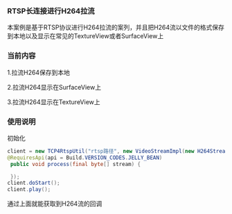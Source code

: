 ### RTSP长连接进行H264拉流

本案例是基于RTSP协议进行H264拉流的案列，并且把H264流以文件的格式保存到本地以及显示在常见的TextureView或者SurfaceView上

### 当前内容

1.拉流H264保存到本地

2.拉流H264显示在SurfaceView上

3.拉流H264显示在TextureView上

### 使用说明

初始化

```java
client = new TCP4RtspUtil("rtsp路径", new VideoStreamImpl(new H264StreamInterface() {
@RequiresApi(api = Build.VERSION_CODES.JELLY_BEAN)
 public void process(final byte[] stream) {

 });
client.doStart();
client.play();
```

通过上面就能获取到H264流的回调








